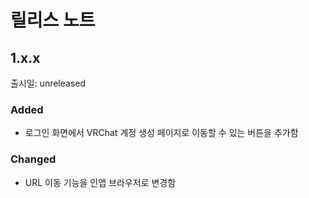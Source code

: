 <!--
## 1.x.x
출시일: unreleased<br>

### NOTE
- 

### General
- 

### Added
- 

### Changed
- 

### Fixed
- 

---

-->

# 릴리스 노트

## 1.x.x
출시일: unreleased<br>

### Added
- 로그인 화면에서 VRChat 계정 생성 페이지로 이동할 수 있는 버튼을 추가함

### Changed
- URL 이동 기능을 인앱 브라우저로 변경함
